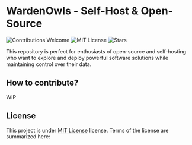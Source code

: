# WardenOwls - Self-Host & Open-Source
![Contributions Welcome](https://img.shields.io/badge/contributions-welcome-brightgreen) ![MIT License](https://img.shields.io/badge/license-MIT-blue) ![Stars](https://img.shields.io/github/stars/Mich2334/self-host?style=social) 

This repository is perfect for enthusiasts of open-source and self-hosting who want to explore and deploy powerful software solutions while maintaining control over their data.

## How to contribute?
WIP

## License
This project is under [MIT License](LICENSE) license.
Terms of the license are summarized here: 
